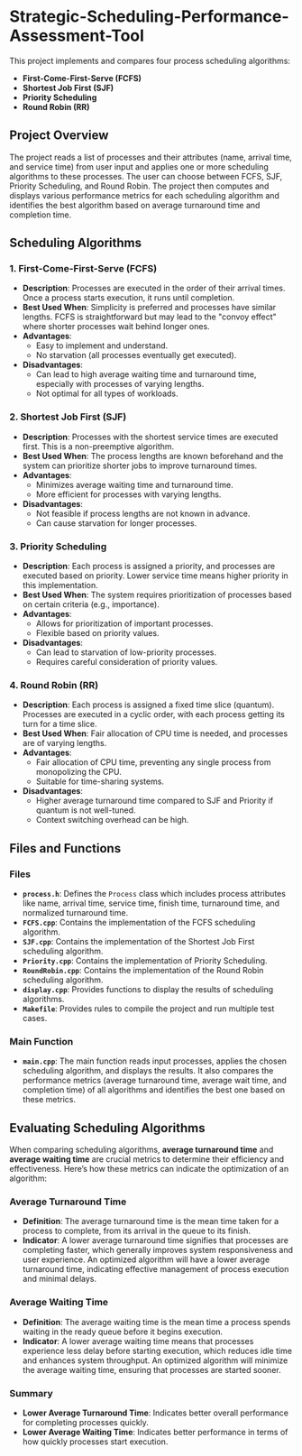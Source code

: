 # Strategic-Scheduling-Performance-Assessment-Tool


This project implements and compares four process scheduling algorithms:
- **First-Come-First-Serve (FCFS)**
- **Shortest Job First (SJF)**
- **Priority Scheduling**
- **Round Robin (RR)**

## Project Overview

The project reads a list of processes and their attributes (name, arrival time, and service time) from user input and applies one or more scheduling algorithms to these processes. The user can choose between FCFS, SJF, Priority Scheduling, and Round Robin. The project then computes and displays various performance metrics for each scheduling algorithm and identifies the best algorithm based on average turnaround time and completion time.

## Scheduling Algorithms

### 1. First-Come-First-Serve (FCFS)
- **Description**: Processes are executed in the order of their arrival times. Once a process starts execution, it runs until completion.
- **Best Used When**: Simplicity is preferred and processes have similar lengths. FCFS is straightforward but may lead to the "convoy effect" where shorter processes wait behind longer ones.
- **Advantages**:
  - Easy to implement and understand.
  - No starvation (all processes eventually get executed).
- **Disadvantages**:
  - Can lead to high average waiting time and turnaround time, especially with processes of varying lengths.
  - Not optimal for all types of workloads.

### 2. Shortest Job First (SJF)
- **Description**: Processes with the shortest service times are executed first. This is a non-preemptive algorithm.
- **Best Used When**: The process lengths are known beforehand and the system can prioritize shorter jobs to improve turnaround times.
- **Advantages**:
  - Minimizes average waiting time and turnaround time.
  - More efficient for processes with varying lengths.
- **Disadvantages**:
  - Not feasible if process lengths are not known in advance.
  - Can cause starvation for longer processes.

### 3. Priority Scheduling
- **Description**: Each process is assigned a priority, and processes are executed based on priority. Lower service time means higher priority in this implementation.
- **Best Used When**: The system requires prioritization of processes based on certain criteria (e.g., importance).
- **Advantages**:
  - Allows for prioritization of important processes.
  - Flexible based on priority values.
- **Disadvantages**:
  - Can lead to starvation of low-priority processes.
  - Requires careful consideration of priority values.

### 4. Round Robin (RR)
- **Description**: Each process is assigned a fixed time slice (quantum). Processes are executed in a cyclic order, with each process getting its turn for a time slice.
- **Best Used When**: Fair allocation of CPU time is needed, and processes are of varying lengths.
- **Advantages**:
  - Fair allocation of CPU time, preventing any single process from monopolizing the CPU.
  - Suitable for time-sharing systems.
- **Disadvantages**:
  - Higher average turnaround time compared to SJF and Priority if quantum is not well-tuned.
  - Context switching overhead can be high.

## Files and Functions

### Files

- **`process.h`**: Defines the `Process` class which includes process attributes like name, arrival time, service time, finish time, turnaround time, and normalized turnaround time.
- **`FCFS.cpp`**: Contains the implementation of the FCFS scheduling algorithm.
- **`SJF.cpp`**: Contains the implementation of the Shortest Job First scheduling algorithm.
- **`Priority.cpp`**: Contains the implementation of Priority Scheduling.
- **`RoundRobin.cpp`**: Contains the implementation of the Round Robin scheduling algorithm.
- **`display.cpp`**: Provides functions to display the results of scheduling algorithms.
- **`Makefile`**: Provides rules to compile the project and run multiple test cases.

### Main Function

- **`main.cpp`**: The main function reads input processes, applies the chosen scheduling algorithm, and displays the results. It also compares the performance metrics (average turnaround time, average wait time, and completion time) of all algorithms and identifies the best one based on these metrics.
## Evaluating Scheduling Algorithms

When comparing scheduling algorithms, **average turnaround time** and **average waiting time** are crucial metrics to determine their efficiency and effectiveness. Here’s how these metrics can indicate the optimization of an algorithm:

### Average Turnaround Time

- **Definition**: The average turnaround time is the mean time taken for a process to complete, from its arrival in the queue to its finish.
- **Indicator**: A lower average turnaround time signifies that processes are completing faster, which generally improves system responsiveness and user experience. An optimized algorithm will have a lower average turnaround time, indicating effective management of process execution and minimal delays.

### Average Waiting Time

- **Definition**: The average waiting time is the mean time a process spends waiting in the ready queue before it begins execution.
- **Indicator**: A lower average waiting time means that processes experience less delay before starting execution, which reduces idle time and enhances system throughput. An optimized algorithm will minimize the average waiting time, ensuring that processes are started sooner.

### Summary

- **Lower Average Turnaround Time**: Indicates better overall performance for completing processes quickly.
- **Lower Average Waiting Time**: Indicates better performance in terms of how quickly processes start execution.

